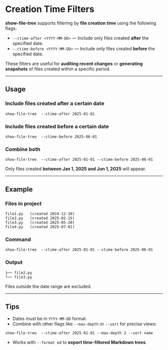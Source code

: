 # Creation Time Filters

**show-file-tree** supports filtering by **file creation time** using the following flags:

- `--ctime-after <YYYY-MM-DD>` — Include only files created **after** the specified date.  
- `--ctime-before <YYYY-MM-DD>` — Include only files created **before** the specified date.

These filters are useful for **auditing recent changes** or **generating snapshots** of files created within a specific period.

---

## Usage

### Include files created after a certain date
```
show-file-tree  --ctime-after 2025-01-01
```

### Include files created before a certain date

```
show-file-tree  --ctime-before 2025-06-01
```

### Combine both

```
show-file-tree  --ctime-after 2025-01-01 --ctime-before 2025-06-01
```

Only files created **between Jan 1, 2025 and Jun 1, 2025** will appear.

---

## Example

### Files in project

```
file1.py   (created 2024-12-10)
file2.py   (created 2025-02-15)
file3.py   (created 2025-05-20)
file4.py   (created 2025-07-01)
```

### Command

```
show-file-tree  --ctime-after 2025-01-01 --ctime-before 2025-06-01
```

### Output

```
├── file2.py
└── file3.py
```

Files outside the date range are excluded.

---

## Tips

* Dates must be in `YYYY-MM-DD` format.
* Combine with other flags like `--max-depth` or `--sort` for precise views:

```
show-file-tree  --ctime-after 2025-01-01 --max-depth 2 --sort name
```

* Works with `--format md` to **export time-filtered Markdown trees**.
